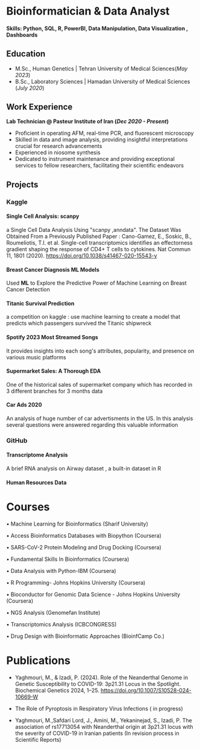 # Bioinformatician & Data Analyst

#### Skills: Python, SQL, R, PowerBI, Data Manipulation, Data Visualization , Dashboards 

## Education
- M.Sc., Human Genetics	| Tehran University of Medical Sciences(_May 2023_)	 			        		
- B.Sc., Laboratory Sciences | Hamadan University of Medical Sciences (_July 2020_)

## Work Experience
**Lab Technician @ Pasteur Institute of Iran (_Dec 2020 - Present_)** 
- Proficient in operating AFM, real-time PCR, and fluorescent microscopy
- Skilled in data and image analysis, providing insightful interpretations crucial for research advancements
- Experienced in niosome synthesis
- Dedicated to instrument maintenance and providing exceptional services to fellow researchers, facilitating their scientific endeavors


## Projects
### Kaggle




#### Single Cell Analysis: scanpy

a Single Cell Data Analysis Using "scanpy ,anndata". The Dataset Was Obtained From a Previously Published Paper : Cano-Gamez, E., Soskic, B., Roumeliotis, T.I. et al. Single-cell transcriptomics identifies an effectorness gradient shaping the response of CD4+ T cells to cytokines. Nat Commun 11, 1801 (2020). https://doi.org/10.1038/s41467-020-15543-y



#### Breast Cancer Diagnosis ML Models

Used **ML** to Explore the Predictive Power of Machine Learning on Breast Cancer Detection



#### Titanic Survival Prediction
a competition on kaggle : use machine learning to create a model that predicts which passengers survived the Titanic shipwreck

#### Spotify 2023 Most Streamed Songs
It provides insights into each song's attributes, popularity, and presence on various music platforms

#### Supermarket Sales: A Thorough EDA
One of the historical sales of supermarket company which has recorded in 3 different branches for 3 months data
#### Car Ads 2020
An analysis of huge number of car advertisments in the US. In this analysis several questions were answered regarding this valuable information



### GitHub

#### Transcriptome Analysis
A brief RNA analysis on Airway dataset , a built-in dataset in R




#### Human Resources Data



# Courses
•	Machine Learning for Bioinformatics (Sharif University) 

•	Access Bioinformatics Databases with Biopython (Coursera)

•	SARS-CoV-2 Protein Modeling and Drug Docking (Coursera)

•	Fundamental Skills In Bioinformatics (Coursera)

•	Data Analysis with Python-IBM (Coursera)

•	R Programming- Johns Hopkins University (Coursera)

•	Bioconductor for Genomic Data Science - Johns Hopkins University (Coursera) 

•	NGS Analysis (Genomefan Institute) 

•	Transcriptomics Analysis (ICBCONGRESS) 

•	Drug Design with Bioinformatic Approaches (BioinfCamp Co.)


# Publications
- Yaghmouri, M., & Izadi, P. (2024). Role of the Neanderthal Genome in Genetic Susceptibility to COVID-19: 3p21.31 Locus in the Spotlight. Biochemical Genetics 2024, 1–25. https://doi.org/10.1007/S10528-024-10669-W
  
- The Role of Pyroptosis in Respiratory Virus Infections ( in progress)

- Yaghmouri, M.,Safdari Lord, J., Amini, M., Yekaninejad, S., Izadi, P. The association of rs17713054 with Neanderthal origin at 3p21.31 locus with the severity of COVID-19 in Iranian patients (In revision process in Scientific Reports)

